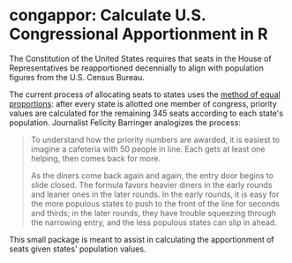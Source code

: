 # congappor: Calculate U.S. Congressional Apportionment in R

The Constitution of the United States requires that seats in the House of Representatives be reapportioned decennially 
to align with population figures from the U.S. Census Bureau.

The current process of allocating seats to states uses the
[method of equal proportions](https://www.census.gov/population/apportionment/about/computing.html): after every state
is allotted one member of congress, priority values are calculated for the remaining 345 seats 
according to each state's population. Journalist Felicity Barringer analogizes the process:

> To understand how the priority numbers are awarded, it is easiest to imagine a cafeteria with 50 people in line. 
> Each gets at least one helping, then comes back for more. 
>
> As the diners come back again and again, the entry door begins to slide closed. 
> The formula favors heavier diners in the early rounds and leaner ones in the later rounds. 
> In the early rounds, it is easy for the more populous states to push to the front of the line for seconds and thirds; 
> in the later rounds, they have trouble squeezing through the narrowing entry, and the less populous states can slip in ahead.

This small package is meant to assist in calculating the apportionment of seats given states' population values.
